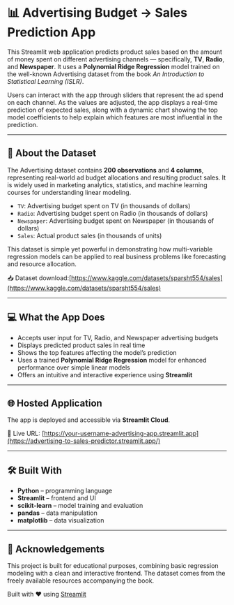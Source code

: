 # 📊 Advertising Budget → Sales Prediction App

This Streamlit web application predicts product sales based on the amount of money spent on different advertising channels — specifically, **TV**, **Radio**, and **Newspaper**. It uses a **Polynomial Ridge Regression** model trained on the well-known Advertising dataset from the book *An Introduction to Statistical Learning (ISLR)*.

Users can interact with the app through sliders that represent the ad spend on each channel. As the values are adjusted, the app displays a real-time prediction of expected sales, along with a dynamic chart showing the top model coefficients to help explain which features are most influential in the prediction.

---

## 🧠 About the Dataset

The Advertising dataset contains **200 observations** and **4 columns**, representing real-world ad budget allocations and resulting product sales. It is widely used in marketing analytics, statistics, and machine learning courses for understanding linear modeling.

- `TV`: Advertising budget spent on TV (in thousands of dollars)
- `Radio`: Advertising budget spent on Radio (in thousands of dollars)
- `Newspaper`: Advertising budget spent on Newspaper (in thousands of dollars)
- `Sales`: Actual product sales (in thousands of units)

This dataset is simple yet powerful in demonstrating how multi-variable regression models can be applied to real business problems like forecasting and resource allocation.

📥 Dataset download:[https://www.kaggle.com/datasets/sparsht554/sales](https://www.kaggle.com/datasets/sparsht554/sales)

---

## 💻 What the App Does

- Accepts user input for TV, Radio, and Newspaper advertising budgets
- Displays predicted product sales in real time
- Shows the top features affecting the model’s prediction
- Uses a trained **Polynomial Ridge Regression** model for enhanced performance over simple linear models
- Offers an intuitive and interactive experience using **Streamlit**

---

## 🌐 Hosted Application

The app is deployed and accessible via **Streamlit Cloud**.

🔗 Live URL: [https://your-username-advertising-app.streamlit.app](https://advertising-to-sales-predictor.streamlit.app/)  

---

## 🛠️ Built With

- **Python** – programming language
- **Streamlit** – frontend and UI
- **scikit-learn** – model training and evaluation
- **pandas** – data manipulation
- **matplotlib** – data visualization

---

## 🙌 Acknowledgements

This project is built for educational purposes, combining basic regression modeling with a clean and interactive frontend. The dataset comes from the freely available resources accompanying the book.

Built with ❤️ using [Streamlit](https://streamlit.io/)
